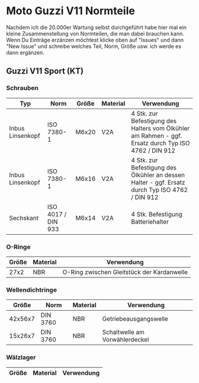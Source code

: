 # Moto Guzzi V11 Normteile

Nachdem ich die 20.000er Wartung selbst durchgeführt habe hier mal ein kleine Zusammenstellung von Normteilen, die man dabei brauchen kann. Wenn Du Einträge erzänzen möchtest klicke oben auf "Issues" und dann "New Issue" und schreibe welches Teil, Norm, Größe usw. ich werde es dann ergänzen.

## Guzzi V11 Sport (KT)

### Schrauben
|Typ|Norm|Größe|Material|Verwendung|
|-|-|-|-|-|
|Inbus Linsenkopf|ISO 7380-1|M6x20|V2A|4 Stk. zur Befestigung des Halters vom Ölkühler am Rahmen - ggf. Ersatz durch Typ ISO 4762 / DIN 912|
|Inbus Linsenkopf|ISO 7380-1|M6x16|V2A|4 Stk. zur Befestigung des Ölkühler an dessen Halter - ggf. Ersatz durch Typ ISO 4762 / DIN 912|
|Sechskant|ISO 4017 / DIN 933|M6x14|V2A|4 Stk. Befestigung Batteriehalter|

### O-Ringe
|Größe|Material|Verwendung|
|-|-|-|
|27x2|NBR|O-Ring zwischen Gleitstück der Kardanwelle|

### Wellendichtringe
|Größe|Norm|Material|Verwendung|
|-|-|-|-|
|42x56x7|DIN 3760|NBR|Getriebeausgangswelle|
|15x26x7|DIN 3760|NBR|Schaltwelle am Vorwählerdeckel| 

### Wälzlager
|Größe|Material|Verwendung|
|-|-|-|
